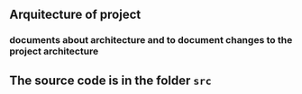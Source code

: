 ## Arquitecture of project

### documents about architecture and to document changes to the project architecture

## The source code is in the folder `src`
